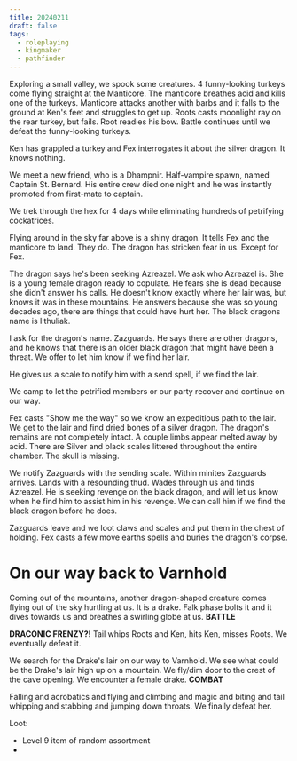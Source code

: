 ```yaml
---
title: 20240211
draft: false
tags:
  - roleplaying
  - kingmaker
  - pathfinder
---
```


Exploring a small valley, we spook some creatures. 4 funny-looking turkeys come flying straight at the Manticore. The manticore breathes acid and kills one of the turkeys. Manticore attacks another with barbs and it falls to the ground at Ken's feet and struggles to get up. Roots casts moonlight ray on the rear turkey, but fails. Root readies his bow. Battle continues until we defeat the funny-looking turkeys.

Ken has grappled a turkey and Fex interrogates it about the silver dragon. It knows nothing.

We meet a new friend, who is a Dhampnir. Half-vampire spawn, named Captain St. Bernard. His entire crew died one night and he was instantly promoted from first-mate to captain. 

We trek through the hex for 4 days while eliminating hundreds of petrifying cockatrices.

Flying around in the sky far above is a shiny dragon.  It tells Fex and the manticore to land. They do.
The dragon has stricken fear in us. Except for Fex.

The dragon says he's been seeking Azreazel. We ask who Azreazel is. She is a young female dragon ready to copulate. He fears she is dead because she didn't answer his calls. He doesn't know exactly where her lair was, but knows it was in these mountains.  He answers because she was so young decades ago, there are things that could have hurt her. The black dragons name is Ilthuliak.

I ask for the dragon's name. Zazguards. He says there are other dragons, and he knows that there is an older black dragon that might have been a threat. We offer to let him know if we find her lair.

He gives us a scale to notify him with a send spell, if we find the lair.

We camp to let the petrified members or our party recover and continue on our way.

Fex casts "Show me the way" so we know an expeditious path to the lair. We get to the lair and find dried bones of a silver dragon. The dragon's remains are not completely intact. A couple limbs appear melted away by acid. There are Silver and black scales littered throughout the entire chamber. The skull is missing. 

We notify Zazguards with the sending scale. Within minites Zazguards arrives. Lands with a resounding thud. Wades through us and finds Azreazel. He is seeking revenge on the black dragon, and will let us know when he find him to assist him in his revenge. We can call him if we find the black dragon before he does.

Zazguards leave and we loot claws and scales and put them in the chest of holding. Fex casts a few move earths spells and buries the dragon's corpse.

# On our way back to Varnhold

Coming out of the mountains, another dragon-shaped creature comes flying out of the sky hurtling at us. It is a drake.  Falk phase bolts it and it dives towards us and breathes a swirling globe at us. **BATTLE**

**DRACONIC FRENZY?!** Tail whips Roots and Ken, hits Ken, misses Roots. We eventually defeat it.

We search for the Drake's lair on our way to Varnhold. We see what could be the Drake's lair high up on a mountain. We fly/dim door to the crest of the cave opening. We encounter a female drake. **COMBAT**

Falling and acrobatics and flying and climbing and magic and biting and tail whipping and stabbing and jumping down throats. We finally defeat her.

Loot:
- Level 9 item of random assortment
- 
